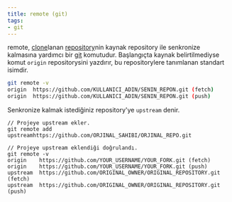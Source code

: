 ```yaml
---
title: remote (git)
tags:
- git
---
```


remote, [clone](/clone)lanan [repository](/repository)nin kaynak repository ile senkronize kalmasına yardımcı bir [git](7git) komutudur. Başlangıçta kaynak belirtilmediyse komut `origin` repositorysini yazdırır, bu repositorylere tanımlanan standart isimdir.

```bash
git remote -v
origin  https://github.com/KULLANICI_ADIN/SENIN_REPON.git (fetch)
origin  https://github.com/KULLANICI_ADIN/SENIN_REPON.git (push)
```

Senkronize kalmak istediğiniz repository'ye `upstream` denir.

```
// Projeye upstream ekler.
git remote add upstreamhttps://github.com/ORJINAL_SAHIBI/ORJINAL_REPO.git
```

```
// Projeye upstream eklendiği doğrulandı.
git remote -v
origin    https://github.com/YOUR_USERNAME/YOUR_FORK.git (fetch)
origin    https://github.com/YOUR_USERNAME/YOUR_FORK.git (push)
upstream  https://github.com/ORIGINAL_OWNER/ORIGINAL_REPOSITORY.git (fetch)
upstream  https://github.com/ORIGINAL_OWNER/ORIGINAL_REPOSITORY.git (push)
```